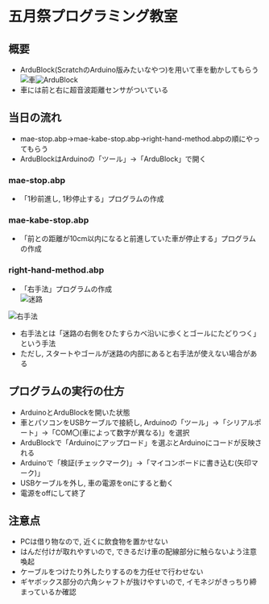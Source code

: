 五月祭プログラミング教室
====
## 概要
* ArduBlock(ScratchのArduino版みたいなやつ)を用いて車を動かしてもらう  
![車](https://user-images.githubusercontent.com/25577208/40037747-d11ff9e8-5849-11e8-8799-b406a3193a66.png)![ArduBlock](https://user-images.githubusercontent.com/25577208/40037817-2dd02168-584a-11e8-8b94-d6802e7f7ccc.png)  
* 車には前と右に超音波距離センサがついている  


## 当日の流れ
* mae-stop.abp→mae-kabe-stop.abp→right-hand-method.abpの順にやってもらう  
* ArduBlockはArduinoの「ツール」→「ArduBlock」で開く

### mae-stop.abp
* 「1秒前進し, 1秒停止する」プログラムの作成

### mae-kabe-stop.abp
* 「前との距離が10cm以内になると前進していた車が停止する」プログラムの作成

### right-hand-method.abp
* 「右手法」プログラムの作成  
![迷路](https://user-images.githubusercontent.com/25577208/40037298-9ce214b0-5847-11e8-9323-f2db94f5e7b9.png)  

![右手法](https://user-images.githubusercontent.com/25577208/40037323-c1f00834-5847-11e8-8c52-8ad546b0adec.png)

* 右手法とは「迷路の右側をひたすらカベ沿いに歩くとゴールにたどりつく」という手法  
* ただし, スタートやゴールが迷路の内部にあると右手法が使えない場合がある  

## プログラムの実行の仕方
* ArduinoとArduBlockを開いた状態  
* 車とパソコンをUSBケーブルで接続し, Arduinoの「ツール」→「シリアルポート」→「COM〇(車によって数字が異なる)」を選択  
* ArduBlockで「Arduinoにアップロード」を選ぶとArduinoにコードが反映される  
* Arduinoで「検証(チェックマーク)」→「マイコンボードに書き込む(矢印マーク)」  
* USBケーブルを外し, 車の電源をonにすると動く
* 電源をoffにして終了

## 注意点
* PCは借り物なので, 近くに飲食物を置かせない
* はんだ付けが取れやすいので, できるだけ車の配線部分に触らないよう注意喚起
* ケーブルをつけたり外したりするのを力任せで行わせない
* ギヤボックス部分の六角シャフトが抜けやすいので, イモネジがきっちり締まっているか確認

